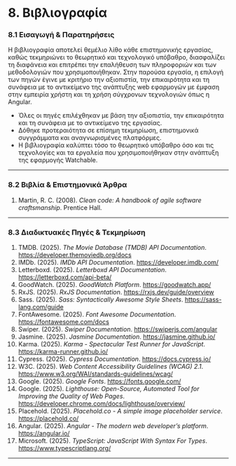 # 8. Βιβλιογραφία

### 8.1 Εισαγωγή & Παρατηρήσεις

Η βιβλιογραφία αποτελεί θεμέλιο λίθο κάθε επιστημονικής εργασίας, καθώς τεκμηριώνει το θεωρητικό και τεχνολογικό υπόβαθρο, διασφαλίζει τη διαφάνεια και επιτρέπει την επαλήθευση των πληροφοριών και των μεθοδολογιών που χρησιμοποιήθηκαν. Στην παρούσα εργασία, η επιλογή των πηγών έγινε με κριτήριο την αξιοπιστία, την επικαιρότητα και τη συνάφεια με το αντικείμενο της ανάπτυξης web εφαρμογών με έμφαση στην εμπειρία χρήστη και τη χρήση σύγχρονων τεχνολογιών όπως η Angular.

-   Όλες οι πηγές επιλέχθηκαν με βάση την αξιοπιστία, την επικαιρότητα και τη συνάφεια με το αντικείμενο της εργασίας.
-   Δόθηκε προτεραιότητα σε επίσημη τεκμηρίωση, επιστημονικά συγγράμματα και αναγνωρισμένες πλατφόρμες.
-   Η βιβλιογραφία καλύπτει τόσο το θεωρητικό υπόβαθρο όσο και τις τεχνολογίες και τα εργαλεία που χρησιμοποιήθηκαν στην ανάπτυξη της εφαρμογής Watchable.

---

### 8.2 Βιβλία & Επιστημονικά Άρθρα

1. Martin, R. C. (2008). _Clean code: A handbook of agile software craftsmanship_. Prentice Hall.

---

### 8.3 Διαδικτυακές Πηγές & Τεκμηρίωση

1. TMDB. (2025). _The Movie Database (TMDB) API Documentation_. https://developer.themoviedb.org/docs
2. IMDb. (2025). _IMDb API Documentation_. https://developer.imdb.com/
3. Letterboxd. (2025). _Letterboxd API Documentation_. https://letterboxd.com/api-beta/
4. GoodWatch. (2025). _GoodWatch Platform_. https://goodwatch.app/
5. RxJS. (2025). _RxJS Documentation_. https://rxjs.dev/guide/overview
6. Sass. (2025). _Sass: Syntactically Awesome Style Sheets_. https://sass-lang.com/guide
7. FontAwesome. (2025). _Font Awesome Documentation_. https://fontawesome.com/docs
8. Swiper. (2025). _Swiper Documentation_. https://swiperjs.com/angular
9. Jasmine. (2025). _Jasmine Documentation_. https://jasmine.github.io/
10. Karma. (2025). _Karma - Spectacular Test Runner for JavaScript_. https://karma-runner.github.io/
11. Cypress. (2025). _Cypress Documentation_. https://docs.cypress.io/
12. W3C. (2025). _Web Content Accessibility Guidelines (WCAG) 2.1_. https://www.w3.org/WAI/standards-guidelines/wcag/
13. Google. (2025). _Google Fonts_. https://fonts.google.com/
14. Google. (2025). _Lighthouse: Open-Source, Automated Tool for Improving the Quality of Web Pages_. https://developer.chrome.com/docs/lighthouse/overview/
15. Placehold. (2025). _Placehold.co - A simple image placeholder service_. https://placehold.co/
16. Angular. (2025). _Angular - The modern web developer’s platform_. https://angular.io/
17. Microsoft. (2025). _TypeScript: JavaScript With Syntax For Types_. https://www.typescriptlang.org/

---
